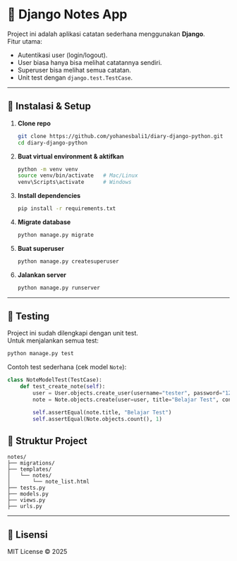 # 📝 Django Notes App

Project ini adalah aplikasi catatan sederhana menggunakan **Django**.  
Fitur utama:

- Autentikasi user (login/logout).
- User biasa hanya bisa melihat catatannya sendiri.
- Superuser bisa melihat semua catatan.
- Unit test dengan `django.test.TestCase`.

---

## 🚀 Instalasi & Setup

1. **Clone repo**

   ```bash
   git clone https://github.com/yohanesbali1/diary-django-python.git
   cd diary-django-python
   ```

2. **Buat virtual environment & aktifkan**

   ```bash
   python -m venv venv
   source venv/bin/activate   # Mac/Linux
   venv\Scripts\activate      # Windows
   ```

3. **Install dependencies**

   ```bash
   pip install -r requirements.txt
   ```

4. **Migrate database**

   ```bash
   python manage.py migrate
   ```

5. **Buat superuser**

   ```bash
   python manage.py createsuperuser
   ```

6. **Jalankan server**
   ```bash
   python manage.py runserver
   ```

---

## 🧪 Testing

Project ini sudah dilengkapi dengan unit test.  
Untuk menjalankan semua test:

```bash
python manage.py test
```

Contoh test sederhana (cek model `Note`):

```python
class NoteModelTest(TestCase):
    def test_create_note(self):
        user = User.objects.create_user(username="tester", password="12345")
        note = Note.objects.create(user=user, title="Belajar Test", content="Isi catatan")

        self.assertEqual(note.title, "Belajar Test")
        self.assertEqual(Note.objects.count(), 1)
```

## 📂 Struktur Project

```
notes/
├── migrations/
├── templates/
│   └── notes/
│       └── note_list.html
├── tests.py
├── models.py
├── views.py
├── urls.py
```

---

## 📜 Lisensi

MIT License © 2025

